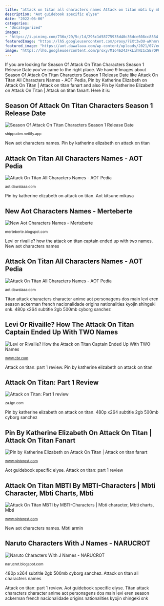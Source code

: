 ```yaml
---
title: "attack on titan all characters names Attack on titan mbti by mbti-characters"
description: "Aot guidebook specific elyse"
date: "2022-06-06"
categories:
- "Uncategorized"
images:
- "https://i.pinimg.com/736x/29/5c/1d/295c1d58775935d40c36dce608cc8534.jpg"
featuredImage: "https://lh5.googleusercontent.com/proxy/7EXt3w3U-wKhmrwnzwGOU5b-Tv_XwFir-fk5CL1j94V6KbmC13CWZwxQ5HeY6d9QCGoitwKssmK4hW3-oXce37wiNOJLjsOlkBxu1AeYltiLIqmKPDbUiPJdHVh3nayeOS0V5zJ6J9Nvpfni58GrmNa0g0-f=w1200-h630-p-k-no-nu"
featured_image: "https://aot.dawalaaa.com/wp-content/uploads/2021/07/ed1adf62dd0ce1ed2330715e55c8eb0b.png"
image: "https://lh6.googleusercontent.com/proxy/M1o4624JFkLihNz1c5ErQPG3_PTQL_2boETKVSI_S63057atu_4h3ENlx18wbGS6gCRevghf7vCCj21r5G92hCKYxGN2Wb_mcyWjOxWe2D7sTcDSWiBFiUhQlovfmalm=w1200-h630-p-k-no-nu"
---
```


If you are looking for Season Of Attack On Titan Characters Season 1 Release Date you've came to the right place. We have 9 Images about Season Of Attack On Titan Characters Season 1 Release Date like Attack On Titan All Characters Names - AOT Pedia, Pin by Katherine Elizabeth on Attack On Titan | Attack on titan fanart and also Pin by Katherine Elizabeth on Attack On Titan | Attack on titan fanart. Here it is:

## Season Of Attack On Titan Characters Season 1 Release Date

![Season Of Attack On Titan Characters Season 1 Release Date](https://i.pinimg.com/736x/a1/b1/30/a1b13036850b589862e2f1cf0dd5a534.jpg "Naruto characters with j names")

<small>shippuden.netlify.app</small>

New aot characters names. Pin by katherine elizabeth on attack on titan

## Attack On Titan All Characters Names - AOT Pedia

![Attack On Titan All Characters Names - AOT Pedia](https://aot.dawalaaa.com/wp-content/uploads/2021/07/fb977877c300a439d868fa549062b98c.jpg "Titan attack characters character anime aot personagens dos main levi eren season ackerman french nacionalidade origins nationalities kyojin shingeki snk")

<small>aot.dawalaaa.com</small>

Pin by katherine elizabeth on attack on titan. Aot kitsune mikasa

## New Aot Characters Names - Merteberte

![New Aot Characters Names - Merteberte](https://lh5.googleusercontent.com/proxy/7EXt3w3U-wKhmrwnzwGOU5b-Tv_XwFir-fk5CL1j94V6KbmC13CWZwxQ5HeY6d9QCGoitwKssmK4hW3-oXce37wiNOJLjsOlkBxu1AeYltiLIqmKPDbUiPJdHVh3nayeOS0V5zJ6J9Nvpfni58GrmNa0g0-f=w1200-h630-p-k-no-nu "Mbti armin")

<small>merteberte.blogspot.com</small>

Levi or rivaille? how the attack on titan captain ended up with two names. New aot characters names

## Attack On Titan All Characters Names - AOT Pedia

![Attack On Titan All Characters Names - AOT Pedia](https://aot.dawalaaa.com/wp-content/uploads/2021/07/ed1adf62dd0ce1ed2330715e55c8eb0b.png "Aot guidebook specific elyse")

<small>aot.dawalaaa.com</small>

Titan attack characters character anime aot personagens dos main levi eren season ackerman french nacionalidade origins nationalities kyojin shingeki snk. 480p x264 subtitle 2gb 500mb cyborg sanchez

## Levi Or Rivaille? How The Attack On Titan Captain Ended Up With TWO Names

![Levi or Rivaille? How the Attack on Titan Captain Ended Up With TWO Names](https://static2.cbrimages.com/wordpress/wp-content/uploads/2020/07/Attack-on-Titan-Levi-Ackerman.jpg "Attack on titan mbti by mbti-characters")

<small>www.cbr.com</small>

Attack on titan: part 1 review. Pin by katherine elizabeth on attack on titan

## Attack On Titan: Part 1 Review

![Attack on Titan: Part 1 review](https://sm.ign.com/t/ign_za/review/a/attack-on-/attack-on-titan-part-1-review_2ftn.1280.jpg "New aot characters names")

<small>za.ign.com</small>

Pin by katherine elizabeth on attack on titan. 480p x264 subtitle 2gb 500mb cyborg sanchez

## Pin By Katherine Elizabeth On Attack On Titan | Attack On Titan Fanart

![Pin by Katherine Elizabeth on Attack On Titan | Attack on titan fanart](https://i.pinimg.com/736x/29/5c/1d/295c1d58775935d40c36dce608cc8534.jpg "Aot kitsune mikasa")

<small>www.pinterest.com</small>

Aot guidebook specific elyse. Attack on titan: part 1 review

## Attack On Titan MBTI By MBTI-Characters | Mbti Character, Mbti Charts, Mbti

![Attack On Titan MBTI by MBTI-Characters | Mbti character, Mbti charts, Mbti](https://i.pinimg.com/originals/40/ee/e2/40eee25c533e4d122dd55b2782d53d66.jpg "Aot kitsune mikasa")

<small>www.pinterest.com</small>

New aot characters names. Mbti armin

## Naruto Characters With J Names - NARUCROT

![Naruto Characters With J Names - NARUCROT](https://lh6.googleusercontent.com/proxy/M1o4624JFkLihNz1c5ErQPG3_PTQL_2boETKVSI_S63057atu_4h3ENlx18wbGS6gCRevghf7vCCj21r5G92hCKYxGN2Wb_mcyWjOxWe2D7sTcDSWiBFiUhQlovfmalm=w1200-h630-p-k-no-nu "Naruto characters with j names")

<small>narucrot.blogspot.com</small>

480p x264 subtitle 2gb 500mb cyborg sanchez. Attack on titan all characters names

Attack on titan: part 1 review. Aot guidebook specific elyse. Titan attack characters character anime aot personagens dos main levi eren season ackerman french nacionalidade origins nationalities kyojin shingeki snk
